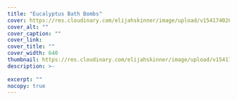 ```yaml
---
title: "Eucalyptus Bath Bombs"
cover: https://res.cloudinary.com/elijahskinner/image/upload/v1541740268/Huny-b/green.png
cover_alt: ""
cover_caption: ""
cover_link: 
cover_title: ""
cover_width: 640
thumbnail: https://res.cloudinary.com/elijahskinner/image/upload/v1541740268/Huny-b/green.png
description: >-
               
excerpt: ""
nocopy: true
---
```



